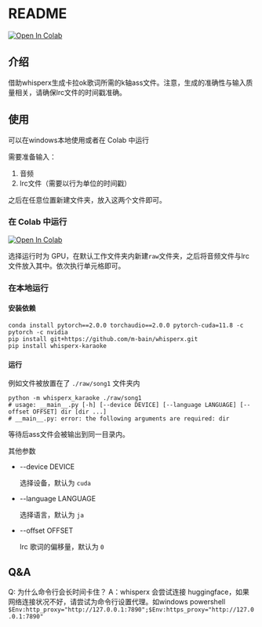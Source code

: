 # README

<a target="_blank" href="https://colab.research.google.com/github/darwintree/whisperx-karaoke/blob/main/main.ipynb">
  <img src="https://colab.research.google.com/assets/colab-badge.svg" alt="Open In Colab"/>
</a>

## 介绍

借助whisperx生成卡拉ok歌词所需的k轴ass文件。注意，生成的准确性与输入质量相关，请确保lrc文件的时间戳准确。

## 使用

可以在windows本地使用或者在 Colab 中运行

需要准备输入：

1. 音频
2. lrc文件（需要以行为单位的时间戳）

之后在任意位置新建文件夹，放入这两个文件即可。

### 在 Colab 中运行

<a target="_blank" href="https://colab.research.google.com/github/darwintree/whisperx-karaoke/blob/main/main.ipynb">
  <img src="https://colab.research.google.com/assets/colab-badge.svg" alt="Open In Colab"/>
</a>

选择运行时为 GPU，在默认工作文件夹内新建`raw`文件夹，之后将音频文件与lrc文件放入其中。依次执行单元格即可。

### 在本地运行

#### 安装依赖

```shell
conda install pytorch==2.0.0 torchaudio==2.0.0 pytorch-cuda=11.8 -c pytorch -c nvidia
pip install git+https://github.com/m-bain/whisperx.git
pip install whisperx-karaoke
```

#### 运行

例如文件被放置在了 `./raw/song1` 文件夹内

```shell
python -m whisperx_karaoke ./raw/song1
# usage: __main__.py [-h] [--device DEVICE] [--language LANGUAGE] [--offset OFFSET] dir [dir ...]
# __main__.py: error: the following arguments are required: dir
```

等待后ass文件会被输出到同一目录内。

其他参数

- --device DEVICE

  选择设备，默认为 `cuda`

- --language LANGUAGE

  选择语言，默认为 `ja`

- --offset OFFSET

  lrc 歌词的偏移量，默认为 `0`

## Q&A

Q: 为什么命令行会长时间卡住？
A：whisperx 会尝试连接 huggingface，如果网络连接状况不好，请尝试为命令行设置代理。如windows powershell `$Env:http_proxy="http://127.0.0.1:7890";$Env:https_proxy="http://127.0.0.1:7890"`
